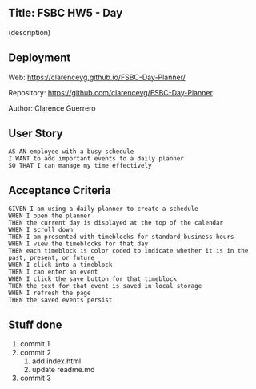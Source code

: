 ## Title: FSBC HW5 - Day
(description)

## Deployment
Web: https://clarenceyg.github.io/FSBC-Day-Planner/

Repository: https://github.com/clarenceyg/FSBC-Day-Planner

Author: Clarence Guerrero

## User Story
```
AS AN employee with a busy schedule
I WANT to add important events to a daily planner
SO THAT I can manage my time effectively
```

## Acceptance Criteria
```
GIVEN I am using a daily planner to create a schedule
WHEN I open the planner
THEN the current day is displayed at the top of the calendar
WHEN I scroll down
THEN I am presented with timeblocks for standard business hours
WHEN I view the timeblocks for that day
THEN each timeblock is color coded to indicate whether it is in the past, present, or future
WHEN I click into a timeblock
THEN I can enter an event
WHEN I click the save button for that timeblock
THEN the text for that event is saved in local storage
WHEN I refresh the page
THEN the saved events persist
```

## Stuff done
1. commit 1
2. commit 2
   1. add index.html
   2. update readme.md
3. commit 3
